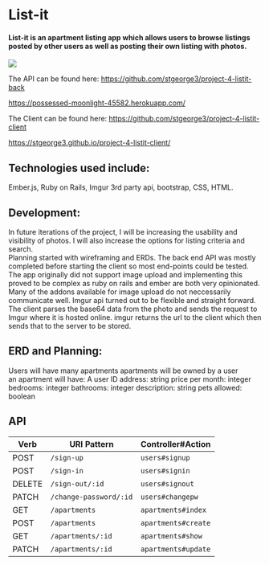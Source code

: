 <h1> List-it </h1>
<h4>
List-it is an apartment listing app which allows users to browse listings posted by other users as well as posting their own listing with photos.
</h4>

<img src='https://i.imgur.com/L7ujqrX.png'>


The API can be found here:
https://github.com/stgeorge3/project-4-listit-back

https://possessed-moonlight-45582.herokuapp.com/

The Client can be found here:
https://github.com/stgeorge3/project-4-listit-client

https://stgeorge3.github.io/project-4-listit-client/

<h2>
Technologies used include:
</h2>
<p>
Ember.js, Ruby on Rails, Imgur 3rd party api, bootstrap, CSS, HTML.
</p>

<h2>
Development:
</h2>

<p>
In future iterations of the project, I will be increasing the usability and visibility of photos. I will also increase the options for listing criteria and search.
<br>
Planning started with wireframing and ERDs. The back end API was mostly completed before starting the client so most end-points could be tested. The app originally did not support image upload and implementing this proved to be complex as ruby on rails and ember are both very opinionated. Many of the addons available for image upload do not neccessarily  communicate well. Imgur api turned out to be flexible and straight forward. The client parses the base64 data from the photo and sends the request to Imgur where it is hosted online. imgur returns the url to the client which then sends that to the server to be stored.
</p>

<h2>
ERD and Planning:
</h2>
<p>
Users will have many apartments
apartments will be owned by a user
<br>
an apartment will have:
A user ID
address: string
price per month: integer
bedrooms: integer
bathrooms: integer
description: string
pets allowed: boolean
</p>
<h2>
API
</h2>

<table>
<thead>
<tr>
<th>Verb</th>
<th>URI Pattern</th>
<th>Controller#Action</th>
</tr>
</thead>
<tbody>
<tr>
<td>POST</td>
<td><code>/sign-up</code></td>
<td><code>users#signup</code></td>
</tr>
<tr>
<td>POST</td>
<td><code>/sign-in</code></td>
<td><code>users#signin</code></td>
</tr>
<tr>
<td>DELETE</td>
<td><code>/sign-out/:id</code></td>
<td><code>users#signout</code></td>
</tr>
<tr>
<td>PATCH</td>
<td><code>/change-password/:id</code></td>
<td><code>users#changepw</code></td>
</tr>
<tr>
<td>GET</td>
<td><code>/apartments</code></td>
<td><code>apartments#index</code></td>
</tr>
<tr>
<td>POST</td>
<td><code>/apartments</code></td>
<td><code>apartments#create</code></td>
</tr>
<tr>
<td>GET</td>
<td><code>/apartments/:id</code></td>
<td><code>apartments#show</code></td>
</tr>
<tr>
<td>PATCH</td>
<td><code>/apartments/:id</code></td>
<td><code>apartments#update</code></td>
</tr>

</tbody></table>
